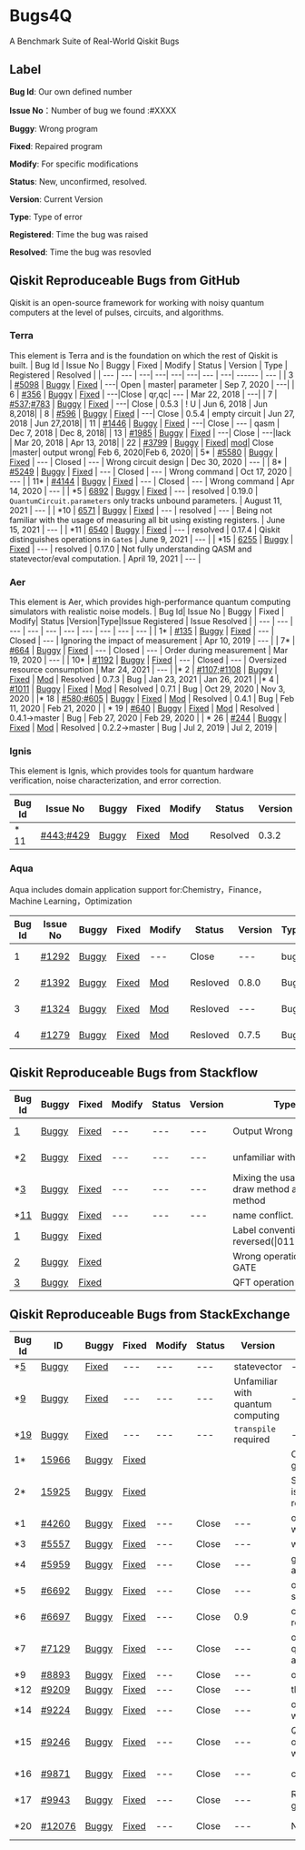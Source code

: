 # Bugs4Q
A Benchmark Suite of Real-World Qiskit Bugs
## Label
**Bug Id**: Our own defined number  

**Issue No**：Number of bug we found :#XXXX  

**Buggy**: Wrong program

**Fixed**: Repaired program

**Modify**: For specific modifications

**Status**: New, unconfirmed, resolved.   

**Version**: Current Version

**Type**: Type of error

**Registered**: Time the bug was raised  

**Resolved**: Time the bug was resovled 
 
## Qiskit Reproduceable Bugs from GitHub
Qiskit is an open-source framework for working with noisy quantum computers at the level of pulses, circuits, and algorithms.

### Terra
This element is Terra and is the foundation on which the rest of Qiskit is built.
| Bug Id | Issue No | Buggy | Fixed | Modify | Status | Version | Type | Registered | Resolved |
| --- | --- | ---| ---| ---| ---| --- | ---| ------ | --- |
| 3 | [#5098](https://github.com/Qiskit/qiskit-terra/issues/5098) | [Buggy](./Terra-0-4000/3/buggy.py) | [Fixed](./Terra-0-4000/3/Fixed.py) | ---| Open | master| parameter | Sep 7, 2020 | ---|
| 6 | [#356](https://github.com/Qiskit/qiskit-terra/issues/356) | [Buggy](./Terra-0-4000/6/buggy.py) | [Fixed](./Terra-0-4000/6/Fixed.py) | ---|Close | qr,qc| --- | Mar 22, 2018 | ---|
| 7 | [#537](https://github.com/Qiskit/qiskit-terra/issues/537);[#783](https://github.com/Qiskit/qiskit-terra/issues/783) | [Buggy](./Terra-0-4000/7/buggy.py) | [Fixed](./Terra-0-4000/7/Fix.py) | ---| Close | 0.5.3 | ! U | Jun 6, 2018 | Jun 8,2018|
| 8 | [#596](https://github.com/Qiskit/qiskit-terra/issues/596) | [Buggy](./Terra-0-4000/8/buggy.py) | [Fixed](./Terra-0-4000/8/fixed.py) | ---| Close | 0.5.4 | empty circuit | Jun 27, 2018 | Jun 27,2018|
| 11 | [#1446](https://github.com/Qiskit/qiskit-terra/issues/1446) | [Buggy](./Terra-0-4000/11/buggy.py) | [Fixed](./Terra-0-4000/11/fix.py) | ---| Close | --- | qasm | Dec 7, 2018 | Dec 8, 2018|
| 13 | [#1985](https://github.com/Qiskit/qiskit-terra/issues/1985) | [Buggy](./Terra-0-4000/13/buggy.py) | [Fixed](./Terra-0-4000/12/fix.py) | ---| Close | ---|lack   | Mar 20, 2018 | Apr 13, 2018|
| 22 | [#3799](https://github.com/Qiskit/qiskit-terra/issues/3799) | [Buggy](./Terra-0-4000/22/buggy.py) | [Fixed](./Terra-0-4000/22/fix.py)| [mod](./Terra-0-4000/22/mod.py)| Close |master| output wrong| Feb 6, 2020|Feb 6, 2020|
| 5* | [#5580](https://github.com/Qiskit/qiskit-terra/issues/5580) | [Buggy](./Terra-4001-6000/Bug_5/buggy.py) |  [Fixed](./Terra-4001-6000/Bug_5/fixed.py)  | --- | Closed | --- | Wrong circuit design | Dec 30, 2020 | --- |
| 8* | [#5249](https://github.com/Qiskit/qiskit-terra/issues/5249) | [Buggy](./Terra-4001-6000/Bug_8/buggy.py) |  [Fixed](./Terra-4001-6000/Bug_8/fixed.py)  | --- | Closed | --- | Wrong command | Oct 17, 2020 | --- |
| 11* | [#4144](https://github.com/Qiskit/qiskit-terra/issues/4144) | [Buggy](./Terra-4001-6000/Bug_11/buggy.py) |  [Fixed](./Terra-4001-6000/Bug_11/fixed.py)  | --- | Closed | --- | Wrong command | Apr 14, 2020 | --- |
| *5 | [6892](https://github.com/Qiskit/qiskit-terra/issues/6892) | [Buggy](./Terra-6000-7100/6892_Bug/bug_version.py) | [Fixed](./Terra-6000-7100/6892_fixed/fixed_version.py) | --- | resolved | 0.19.0 | `QuantumCircuit.parameters` only tracks unbound parameters. | August 11, 2021 | --- |
| *10 | [6571](https://github.com/Qiskit/qiskit-terra/issues/6571) | [Buggy](./Terra-6000-7100/6571_Bug/bug_version.py) | [Fixed](./Terra-6000-7100/6571_fixed/fixed_version.py) | --- | resolved | --- | Being not familiar with the usage of measuring all bit using existing registers. | June 15, 2021 | --- |
| *11 | [6540](https://github.com/Qiskit/qiskit-terra/issues/6540) | [Buggy](./Terra-6000-7100/6540_Bug/bug_version.py) | [Fixed](./Terra-6000-7100/6540_fixed/fixed_version.py) | --- | resolved | 0.17.4 | Qiskit distinguishes operations in `Gate`s | June 9, 2021 | --- |
| *15 | [6255](https://github.com/Qiskit/qiskit-terra/issues/6255) | [Buggy](./Terra-6000-7100/6255_Bug/bug_version.py) | [Fixed](./Terra-6000-7100/6255_fixed/fixed_version.py) | --- | resolved | 0.17.0 | Not fully understanding QASM and statevector/eval computation. | April 19, 2021     | --- |

### Aer
This element is Aer, which provides high-performance quantum computing simulators with realistic noise models.
| Bug Id| Issue No | Buggy | Fixed | Modify| Status |Version|Type|Issue Registered | Issue Resolved |
| --- | --- | --- | --- | --- | --- | --- | --- | --- | --- | 
| 1* | [#135](https://github.com/Qiskit/qiskit-aer/issues/135) | [Buggy](./Aer/bug_1/buggy.py) | [Fixed](./Aer/bug_1/fixed.py) | --- | Closed | --- | Ignoring the impact of measurement | Apr 10, 2019 | --- |
| 7* | [#664](https://github.com/Qiskit/qiskit-aer/issues/664) | [Buggy](./Aer/bug_7/buggy.py) | [Fixed](./Aer/bug_7/fixed.py) | --- | Closed | --- | Order during measurement | Mar 19, 2020 | --- |
| 10* | [#1192](https://github.com/Qiskit/qiskit-aer/issues/1192) | [Buggy](./Aer/bug_10/buggy.py) | [Fixed](./Aer/bug_10/fixed.py) | --- | Closed | --- | Oversized resource consumption | Mar 24, 2021 | --- |
|* 2 | [#1107;#1108](https://github.com/Qiskit/qiskit-aer/issues/1107) | [Buggy](./Aer/Bug_2) | [Fixed](./Aer/Fix_2) | [Mod](https://github.com/Qiskit/qiskit-aer/pull/1108/files) | Resolved | 0.7.3 | Bug |  Jan 23, 2021 | Jan 26, 2021 |
|* 4 | [#1011](https://github.com/Qiskit/qiskit-aer/pull/1011) | [Buggy](./Aer/Bug_4) | [Fixed](./Aer/Fix_4) | [Mod](https://github.com/Qiskit/qiskit-aer/pull/1011/files) | Resolved | 0.7.1 | Bug | Oct 29, 2020 | Nov 3, 2020 |
|* 18 | [#580;#605](https://github.com/Qiskit/qiskit-aer/issues/580) | [Buggy](./Aer/Bug_18) | [Fixed](./Aer/Fix_18) | [Mod](https://github.com/Qiskit/qiskit-aer/pull/605/files) | Resolved | 0.4.1 | Bug |  Feb 11, 2020 | Feb 21, 2020 |
| * 19 | [#640](https://github.com/Qiskit/qiskit-aer/pull/640) | [Buggy](./Aer/Bug_19) | [Fixed](./Aer/Fix_19) | [Mod](https://github.com/Qiskit/qiskit-aer/pull/640/files) | Resolved | 0.4.1→master | Bug |  Feb 27, 2020 | Feb 29, 2020 |
| * 26 | [#244](https://github.com/Qiskit/qiskit-aer/issues/244) | [Buggy](./Aer/Bug_26) | [Fixed](./Aer/Fix_26) | [Mod](https://github.com/Qiskit/qiskit-aer/pull/259/files) | Resolved | 0.2.2→master | Bug |  Jul 2, 2019 | Jul 2, 2019 |

### Ignis
This element is Ignis, which provides tools for quantum hardware verification, noise characterization, and error correction.

| Bug Id | Issue No                                                     | Buggy                   | Fixed                     | Modify                                                       | Status      | Version            | Type            | Test                                                      | Issue Registered | Issue Resolved |
| ------ | ------------------------------------------------------------ | ----------------------- | ------------------------- | ------------------------------------------------------------ | ----------- | ------------------ | --------------- | --------------------------------------------------------- | ---------------- | -------------- |
|* 11     | [#443](https://github.com/Qiskit/qiskit-ignis/issues/443);[#429](https://github.com/Qiskit/qiskit-ignis/issues/429) | [Buggy](./Ignis/Bug_11) | [Fixed](./Ignis/Fixed_11) | [Mod](https://github.com/Qiskit/qiskit-ignis/pull/435/files) | Resolved    | 0.3.2              | bug             | [Test](https://github.com/Qiskit/qiskit-ignis/issues/429) | 25 Jun 2020      | 25 Jun 2020    |

### Aqua
 Aqua includes domain application support for:Chemistry，Finance，Machine Learning，Optimization

| Bug Id| Issue No | Buggy | Fixed | Modify| Status |Version|Type|Test|Issue Registered | Issue Resolved |
| --- | --- | --- | --- | --- | --- | --- | --- | --- | --- | --- |
| 1 | [#1292](https://github.com/Qiskit/qiskit-aqua/issues/1292) | [Buggy](./Terra-0-4000/1/buggy.py) | [Fixed](./Terra-0-4000/1/Fixed.py) | --- | Close| --- | bug|--- | Sep 30, 2020 | Oct 1, 2020|
| 2| [#1392](https://github.com/Qiskit/qiskit-aqua/issues/1392)|[Buggy](./Aqua/Bug_4/admm_optimizer.py) | [Fixed](./Aqua/Fix_4/admm_optimizer.py) | [Mod](https://github.com/Qiskit/qiskit-aqua/pull/1393/files)|Resloved|0.8.0|Bug|[Test](./Aqua/Test_4/test4.py)|  Oct 27, 2020| Oct 28, 2020|
|3|[#1324](https://github.com/Qiskit/qiskit-aqua/issues/1324)|[Buggy](./Aqua/Bug_7/vector_state_fn.py) | [Fixed](./Aqua/Fix_7/vector_state_fn.py) | [Mod](https://github.com/Qiskit/qiskit-aqua/commit/750d6c225320fdac07ba14f5dff71031f441e4b8)|Resloved|---|Bug|[Test](./Aqua/Test_7/Test7.py)| Oct 9 , 2020| Oct 14, 2020|
|4|[#1279](https://github.com/Qiskit/qiskit-aqua/issues/1279)|[Buggy](./Aqua/Bug_8%2C9/grover_optimizer.py) | [Fixed](./Aqua/Fix_8,9/grover_optimizer.py) | [Mod](https://github.com/Qiskit/qiskit-optimization/commit/21969d728e4f47d870916ca2bdb0d3bb152cb373)|Resloved|0.7.5|Bug|[Test](./Aqua/Test_8/Test8.py)|Sep 29 ,2020| Oct 10, 2020|

## Qiskit Reproduceable Bugs from Stackflow

| Bug Id | Buggy | Fixed | Modify| Status |Version|Type| Registered | Resolved |
| --- | --- | --- | --- | --- | --- | --- | --- | --- |
| [1](https://stackoverflow.com/questions/60918011/implement-quantum-teleportation-in-qiskit) |  [Buggy](./Stackflow-1-5/1/buggy.py) | [Fixed](/Stackflow-1-5/1/Fixed.py) | --- | --- | --- | Output Wrong | Mar 19, 2020| --- |
| *[2](https://stackoverflow.com/questions/69598995/qiskits-draw-only-shows-the-circuits-name-and-not-the-architecture) | [Buggy](./stackoverflow-1-5/Bug_2)  | [Fixed](./stackoverflow-1-5/Fixed_2)  | ---    | ---    | ---     | unfamiliar with API                                          | Oct 17, 2021 | ---      |
| *[3](https://stackoverflow.com/questions/69245836/getting-figure-x-when-drawing-quantum-circuit-with-qiskit-mpl-output-mo) | [Buggy](./stackoverflow-1-5/Bug_3)  | [Fixed](./stackoverflow-1-5/Fixed_3)  | ---    | ---    | ---     | Mixing the usage of draw method and print method             | ---          | ---      |
| *[11](https://stackoverflow.com/questions/64707625/visualizing-circuits-in-qiskit-with-matplotlib) | [Buggy](./stackoverflow-1-5/Bug_11) | [Fixed](./stackoverflow-1-5/Fixed_11) | ---    | ---    | ---     | name conflict.                                               | ---          | ---      |
| [1](https://stackoverflow.com/questions/63283443/my-qiskit-codes-output-differ-from-the-lecturer-ryan-o-donnell)| [Buggy](./stackoverflow-6-10/bug_1/buggy.py) | [Fixed](./stackoverflow-6-10/bug_1/fixed.py) | | | | Label convention is reversed(\|011>&\|110>)  | | |
| [2](https://stackoverflow.com/questions/62661255/2-entangle-qubit-gives-all-states-with-25)| [Buggy](./stackoverflow-6-10/bug_2/buggy.py) | [Fixed](./stackoverflow-6-10/bug_2/fixed.py) | | | | Wrong operation with GATE  |  | |
| [3](https://stackoverflow.com/questions/63342432/python-quantum-fourier-transform)| [Buggy](./stackoverflow-6-10/bug_3/buggy.py) | [Fixed](./stackoverflow-6-10/bug_3/fixed.py) | | | | QFT operation*  | | |

## Qiskit Reproduceable Bugs from StackExchange
| Bug Id                                                       | ID | Buggy | Fixed | Modify | Status | Version | Type                                                         | Registered   | Resolved |
| ------------------------------------------------------------ | -- | ----- | ----- | ------ | ------ | ------- | ------------------------------------------------------------ | ------------ | -------- |
| *[5](https://quantumcomputing.stackexchange.com/questions/20894/saving-statevector-on-more-than-one-location-in-a-quantum-circuit-in-qiskit) | [Buggy](./StackExchange-page-1-25/Bug_5)  | [Fixed](./StackExchange-page-1-25/Fixed_5)  | ---    | ---    | ---                   | statevector                                  | ---        | ---      |
| *[9](https://quantumcomputing.stackexchange.com/questions/18448/how-to-perform-a-plot-histogram-for-a-circuit) | [Buggy](./StackExchange-page-1-25/Bug_9)  | [Fixed](./StackExchange-page-1-25/Fixed_9)  | ---    | ---    | ---                   | Unfamiliar with quantum computing            | ---        | ---      |
| *[19](https://quantumcomputing.stackexchange.com/questions/17651/setting-initial-state-in-qiskit-unitary-simulator) | [Buggy](./StackExchange-page-1-25/Bug_19) | [Fixed](./StackExchange-page-1-25/Fixed_19) | ---    | ---    | ---                   | `transpile` required                         | ---        | ---      |
| 1* | [15966](https://quantumcomputing.stackexchange.com/questions/15966/was-the-quantum-circuit-attribute-iden-renamed) | [Buggy](./StackExchange/bug_1/buggy.py) | [Fixed](./StackExchange/bug_1/fixed.py) | | | | Outdated grammar | | |
| 2* | [15925](https://quantumcomputing.stackexchange.com/questions/15925/q-sphere-representation-of-bell-states) | [Buggy](./StackExchange/bug_2/buggy.py) | [Fixed](./StackExchange/bug_2/fixed.py) | | | | Start state is reversed | | |
|*1 | [#4260](https://quantumcomputing.stackexchange.com/questions/4260/how-to-create-a-condition-on-only-one-classical-bit-when-we-have-a-total-of-2-cl) | [Buggy](./StackExchange/1/buggy.py) | [Fixed](./StackExchange/1/fix.py) | --- | Close| --- | output wrong | --- | ---|
| *3 | [#5557](https://quantumcomputing.stackexchange.com/questions/5557/wait-gate-throws-an-error-notimplementederror-no-decomposition-rules-defin) | [Buggy](./StackExchange/3/buggy.py) | [Fixed](StackExchange/3/fix.py) | --- | Close| --- | wait() | --- | ---|
| *4 | [#5959](https://quantumcomputing.stackexchange.com/questions/5959/grovers-algorithm-returns-skewed-probability-distribution) | [Buggy](./StackExchange/4/buggy.py) | [Fixed](StackExchange/4/fix.py) | --- | Close| --- | grover algrithm| --- | ---|
| *5 | [#6692](https://quantumcomputing.stackexchange.com/questions/6692/how-do-i-get-out-2-measurements-from-the-same-execution-on-qiskit) | [Buggy](./StackExchange/5/buggy.py) | [Fixed](StackExchange/5/fix.py) | --- | Close| --- | only for simulator| --- | ---|
| *6 | [#6697](https://quantumcomputing.stackexchange.com/questions/6697/creating-and-running-parallel-circuits-in-qiskit) | [Buggy](./StackExchange/6/buggy.py) | [Fixed](StackExchange/6/fix.py) | --- | Close| 0.9 | compiler() removerd | --- | ---|
| *7 | [#7129](https://quantumcomputing.stackexchange.com/questions/7129/how-to-obtain-qubits-amplitude-in-qiskit) | [Buggy](./StackExchange/7/buggy.py) | [Fixed](StackExchange/7/fix.py) | --- | Close| --- |obtain qubit's amplitude  | --- | ---|
| *9 | [#8893](https://quantumcomputing.stackexchange.com/questions/8893/why-is-the-order-reversed-on-measurement) | [Buggy](./StackExchange/9/buggy.py) | [Fixed](StackExchange/9/fix.py) | --- | Close| --- |output   | --- | ---|
| *12 | [#9209](https://quantumcomputing.stackexchange.com/questions/9209/how-to-use-parallel-executions-of-circuits) | [Buggy](./StackExchange/12/buggy.py) | [Fixed](StackExchange/12/fix.py) | --- | Close| --- |threads   | --- | ---|
| *14 | [#9224](https://quantumcomputing.stackexchange.com/questions/9224/how-to-plot-histogram-or-bloch-sphere-for-multiple-circuits) | [Buggy](./StackExchange/14/buggy.py) | [Fixed](StackExchange/14/fix.py) | --- | Close| --- |output wrong   | --- | ---|
| *15 | [#9246](https://quantumcomputing.stackexchange.com/questions/9246/quantum-phase-estimation-implementation) | [Buggy](./StackExchange/15/buggy.py) | [Fixed](StackExchange/15/fix.py) | --- | Close| --- |QFE output wrong  | --- | ---|
| *16 | [#9871](https://quantumcomputing.stackexchange.com/questions/9871/achieve-a-control-gate-with-2-hadamard-coins) | [Buggy](./StackExchange/16/buggy.py) | [Fixed](StackExchange/16/fix.py) | --- | Close| --- | ccx | Feb 16, 2020| ---|
| *17 | [#9943](https://quantumcomputing.stackexchange.com/questions/9943/how-to-make-circuit-for-randomly-selected-gate) | [Buggy](./StackExchange/17/buggy.py) | [Fixed](StackExchange/17/fix.py) | --- | Close| --- | Random gates | Feb 22, 2020| ---|
| *20 | [#12076](https://quantumcomputing.stackexchange.com/questions/12076/real-device-error-mitigation-with-qiskit) | [Buggy](./StackExchange/20/buggy.py) | [Fixed](StackExchange/20/fix.py) | --- | Close| --- | Not a DAG| may 19, 2020| ---|


